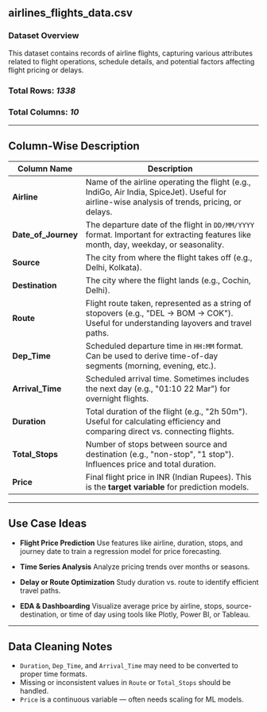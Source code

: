 ##  airlines_flights_data.csv 

### Dataset Overview

This dataset contains records of airline flights, capturing various attributes related to flight operations, schedule details, and potential factors affecting flight pricing or delays.

###  Total Rows: *1338*

###  Total Columns: *10*

---

##  Column-Wise Description

| Column Name           | Description                                                                                                                                   |
| --------------------- | --------------------------------------------------------------------------------------------------------------------------------------------- |
| **Airline**           | Name of the airline operating the flight (e.g., IndiGo, Air India, SpiceJet). Useful for airline-wise analysis of trends, pricing, or delays. |
| **Date\_of\_Journey** | The departure date of the flight in `DD/MM/YYYY` format. Important for extracting features like month, day, weekday, or seasonality.          |
| **Source**            | The city from where the flight takes off (e.g., Delhi, Kolkata).                                                                              |
| **Destination**       | The city where the flight lands (e.g., Cochin, Delhi).                                                                                        |
| **Route**             | Flight route taken, represented as a string of stopovers (e.g., "DEL → BOM → COK"). Useful for understanding layovers and travel paths.       |
| **Dep\_Time**         | Scheduled departure time in `HH:MM` format. Can be used to derive time-of-day segments (morning, evening, etc.).                              |
| **Arrival\_Time**     | Scheduled arrival time. Sometimes includes the next day (e.g., "01:10 22 Mar") for overnight flights.                                         |
| **Duration**          | Total duration of the flight (e.g., "2h 50m"). Useful for calculating efficiency and comparing direct vs. connecting flights.                 |
| **Total\_Stops**      | Number of stops between source and destination (e.g., "non-stop", "1 stop"). Influences price and total duration.                             |
| **Price**             | Final flight price in INR (Indian Rupees). This is the **target variable** for prediction models.                                             |

---

##  Use Case Ideas

* **Flight Price Prediction**
  Use features like airline, duration, stops, and journey date to train a regression model for price forecasting.

* **Time Series Analysis**
  Analyze pricing trends over months or seasons.

* **Delay or Route Optimization**
  Study duration vs. route to identify efficient travel paths.

* **EDA & Dashboarding**
  Visualize average price by airline, stops, source-destination, or time of day using tools like Plotly, Power BI, or Tableau.

---

##  Data Cleaning Notes

* `Duration`, `Dep_Time`, and `Arrival_Time` may need to be converted to proper time formats.
* Missing or inconsistent values in `Route` or `Total_Stops` should be handled.
* `Price` is a continuous variable — often needs scaling for ML models.

